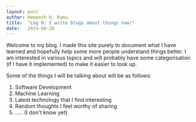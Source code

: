 ```yaml
---
layout: post
author: Hemanth K. Ramu
title:  "Log 0: I write blogs about things now!"
date:   2024-08-20
---
```


Welcome to my blog. I made this site purely to document what I have learned and hopefully help some more people understand things better. I am interested in various topics and will probably have some categorisation (if I have it implemented) to make it easier to look up. 

Some of the things I will be talking about will be as follows:
 1. Software Development
 2. Machine Learning
 3. Latest technology that I find interesting
 4. Random thoughts I feel worthy of sharing
 5. ..... (I don't know yet)

